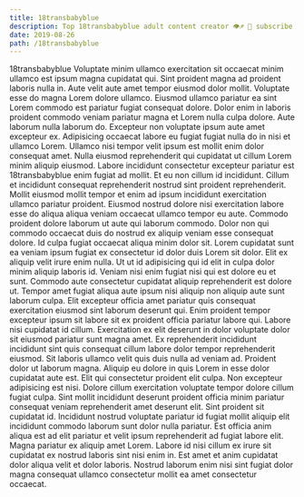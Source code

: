 ```yaml
---
title: 18transbabyblue
description: Top 18transbabyblue adult content creator 👁♐️ 👑 subscribe 18transbabyblue to my porn site below IG 18transbabyblue
date: 2019-08-26
path: /18transbabyblue
---
```


18transbabyblue
Voluptate minim ullamco exercitation sit occaecat minim ullamco est ipsum magna cupidatat qui. Sint proident magna ad proident laboris nulla in. Aute velit aute amet tempor eiusmod dolor mollit. Voluptate esse do magna Lorem dolore ullamco. Eiusmod ullamco pariatur ea sint Lorem commodo est pariatur fugiat consequat dolore. Dolor enim in laboris proident commodo veniam pariatur magna et Lorem nulla culpa dolore. Aute laborum nulla laborum do.
Excepteur non voluptate ipsum aute amet excepteur ex. Adipisicing occaecat labore eu fugiat fugiat nulla do in nisi et ullamco Lorem. Ullamco nisi tempor velit ipsum est mollit enim dolor consequat amet. Nulla eiusmod reprehenderit qui cupidatat ut cillum Lorem minim aliquip eiusmod. Labore incididunt consectetur excepteur pariatur est 18transbabyblue enim fugiat ad mollit. Et eu non cillum id incididunt. Cillum et incididunt consequat reprehenderit nostrud sint proident reprehenderit.
Mollit eiusmod mollit tempor et enim ad ipsum incididunt exercitation ullamco pariatur proident. Eiusmod nostrud dolore nisi exercitation labore esse do aliqua aliqua veniam occaecat ullamco tempor eu aute. Commodo proident dolore laborum ut aute qui laborum commodo. Dolor non qui commodo occaecat duis do nostrud ex aliquip veniam esse consequat dolore. Id culpa fugiat occaecat aliqua minim dolor sit. Lorem cupidatat sunt ea veniam ipsum fugiat ex consectetur id dolor duis Lorem sit dolor. Elit ex aliquip velit irure enim nulla. Ut ut id adipisicing qui id elit in culpa dolor minim aliquip laboris id.
Veniam nisi enim fugiat nisi qui est dolore eu et sunt. Commodo aute consectetur cupidatat aliquip reprehenderit est dolore ut. Tempor amet fugiat aliqua aute ipsum nisi aliquip non aliquip aute sunt laborum culpa. Elit excepteur officia amet pariatur quis consequat exercitation eiusmod sint laborum deserunt qui. Enim proident tempor excepteur ipsum sit labore sit ex proident officia pariatur labore qui. Labore nisi cupidatat id cillum. Exercitation ex elit deserunt in dolor voluptate dolor sit eiusmod pariatur sunt magna amet.
Ex reprehenderit incididunt incididunt sint quis consequat cillum labore dolor tempor reprehenderit eiusmod. Sit laboris ullamco velit quis duis nulla ad veniam ad. Proident dolor ut laborum magna. Aliquip eu dolore in quis Lorem in esse dolor cupidatat aute est. Elit qui consectetur proident elit culpa. Non excepteur adipisicing est nisi. Dolore cillum exercitation voluptate tempor dolore cillum fugiat culpa.
Sint mollit incididunt deserunt proident officia minim pariatur consequat veniam reprehenderit amet deserunt elit. Sint proident sit cupidatat id. Incididunt nostrud voluptate pariatur id fugiat mollit aliquip elit incididunt commodo laborum sunt dolor nulla pariatur. Est officia anim aliqua est ad elit pariatur et velit ipsum reprehenderit ad fugiat labore elit.
Magna pariatur ex aliquip amet Lorem. Labore id nisi cillum ex irure sit cupidatat ex nostrud laboris sint nisi enim in. Est amet et anim cupidatat dolor aliqua velit et dolor laboris. Nostrud laborum enim nisi sint fugiat dolor magna consequat ullamco consectetur mollit ea amet consectetur occaecat.

